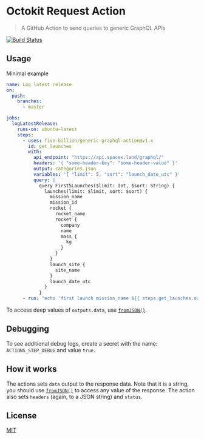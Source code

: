 # Octokit Request Action

> A GitHub Action to send queries to generic GraphQL APIs

[![Build Status](https://github.com/five-billion/generic-graphql-action/workflows/Test/badge.svg)](https://github.com/five-billion/generic-graphql-action/actions)

## Usage

Minimal example

```yml
name: Log latest release
on:
  push:
    branches:
      - master

jobs:
  logLatestRelease:
    runs-on: ubuntu-latest
    steps:
      - uses: five-billion/generic-graphql-action@v1.x
        id: get_launches
        with:
          api_endpoint: "https://api.spacex.land/graphql/"
          headers: '{ "some-header-key": "some-header-value" }'
          output: categories.json
          variables: '{ "limit": 5, "sort": "launch_date_utc" }'
          query: |
            query First5Launches($limit: Int, $sort: String) {
              launches(limit: $limit, sort: $sort) {
                mission_name
                mission_id
                rocket {
                  rocket_name
                  rocket {
                    company
                    name
                    mass {
                      kg
                    }
                  }
                }
                launch_site {
                  site_name
                }
                launch_date_utc
              }
            }
      - run: "echo 'first launch mission_name ${{ steps.get_launches.outputs.data.launches[0] }}'"
```

To access deep values of `outputs.data`, use [`fromJSON()`](https://docs.github.com/en/actions/reference/context-and-expression-syntax-for-github-actions#fromjson).

## Debugging

To see additional debug logs, create a secret with the name: `ACTIONS_STEP_DEBUG` and value `true`.

## How it works

The actions sets `data` output to the response data. Note that it is a string, you should use [`fromJSON()`](https://docs.github.com/en/actions/reference/context-and-expression-syntax-for-github-actions#fromjson) to access any value of the response. The action also sets `headers` (again, to a JSON string) and `status`.

## License

[MIT](LICENSE)
